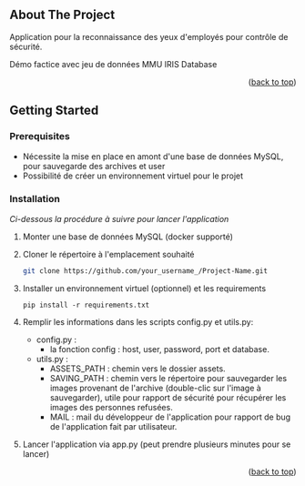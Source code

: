 <a name="readme-top"></a>

<!-- ABOUT THE PROJECT -->

## About The Project

Application pour la reconnaissance des yeux d'employés pour contrôle de sécurité.

Démo factice avec jeu de données MMU IRIS Database

<p align="right">(<a href="#readme-top">back to top</a>)</p>

<!-- GETTING STARTED -->

## Getting Started

### Prerequisites

- Nécessite la mise en place en amont d'une base de données MySQL, pour sauvegarde des archives et user
- Possibilité de créer un environnement virtuel pour le projet

### Installation

_Ci-dessous la procédure à suivre pour lancer l'application_

1. Monter une base de données MySQL (docker supporté)
2. Cloner le répertoire à l'emplacement souhaité
   ```sh
   git clone https://github.com/your_username_/Project-Name.git
   ```
3. Installer un environnement virtuel (optionnel) et les requirements

   ```
   pip install -r requirements.txt
   ```

4. Remplir les informations dans les scripts config.py et utils.py:

   - config.py :
     - la fonction config : host, user, password, port et database.
   - utils.py :
     - ASSETS_PATH : chemin vers le dossier assets.
     - SAVING_PATH : chemin vers le répertoire pour sauvegarder les images provenant de l'archive (double-clic sur l'image à sauvegarder), utile pour rapport de sécurité pour récupérer les images des personnes refusées.
     - MAIL : mail du développeur de l'application pour rapport de bug de l'application fait par utilisateur.

5. Lancer l'application via app.py (peut prendre plusieurs minutes pour se lancer)

<p align="right">(<a href="#readme-top">back to top</a>)</p>
